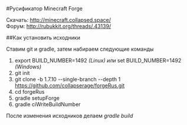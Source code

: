 #Русификатор Minecraft Forge

Скачать: http://minecraft.collapsed.space/  
Форум: http://rubukkit.org/threads/.43139/

##Как установить исходники

Ставим git и gradle, затем набираем следующие команды

1. export BUILD_NUMBER=1492 *(Linux) или* set BUILD_NUMBER=1492 *(Windows)*  
2. git init  
3. git clone -b 1.7.10 --single-branch --depth 1 https://github.com/collapserage/forgeRus.git  
4. cd forgeRus  
5. gradle setupForge  
6. gradle ciWriteBuildNumber  

После изменения исходников делаем *gradle build*
